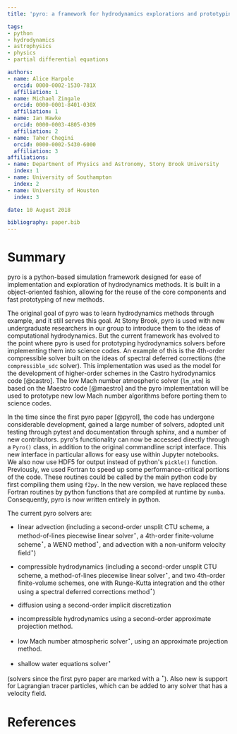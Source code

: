 ```yaml
---
title: 'pyro: a framework for hydrodynamics explorations and prototyping'

tags:
- python
- hydrodynamics
- astrophysics
- physics
- partial differential equations

authors:
- name: Alice Harpole
  orcid: 0000-0002-1530-781X
  affiliation: 1
- name: Michael Zingale
  orcid: 0000-0001-8401-030X
  affiliation: 1
- name: Ian Hawke
  orcid: 0000-0003-4805-0309
  affiliation: 2
- name: Taher Chegini
  orcid: 0000-0002-5430-6000
  affiliation: 3
affiliations:
- name: Department of Physics and Astronomy, Stony Brook University
  index: 1
- name: University of Southampton
  index: 2
- name: University of Houston
  index: 3

date: 10 August 2018

bibliography: paper.bib
---
```


# Summary

pyro is a python-based simulation framework designed for ease of
implementation and exploration of hydrodynamics methods.  It is
built in a object-oriented fashion, allowing for the reuse of
the core components and fast prototyping of new methods.

The original goal of pyro was to learn hydrodynamics methods through
example, and it still serves this goal.  At Stony Brook, pyro is used
with new undergraduate researchers in our group to introduce them to
the ideas of computational hydrodynamics.  But the current framework
has evolved to the point where pyro is used for prototyping
hydrodynamics solvers before implementing them into science codes.  An
example of this is the 4th-order compressible solver built on the
ideas of spectral deferred corrections (the `compressible_sdc`
solver).  This implementation was used as the model for the
development of higher-order schemes in the Castro hydrodynamics code
[@castro].  The low Mach number atmospheric solver (`lm_atm`) is based
on the Maestro code [@maestro] and the pyro implementation will be
used to prototype new low Mach number algorithms before porting them
to science codes.

In the time since the first pyro paper [@pyroI], the code has
undergone considerable development, gained a large number of solvers,
adopted unit testing through pytest and documentation through sphinx,
and a number of new contributors.  pyro's functionality can now
be accessed directly through a `Pyro()` class, in addition to the
original commandline script interface.  This new interface in particular
allows for easy use within Jupyter notebooks.  We also now use HDF5
for output instead of python's `pickle()` function.  Previously, we used Fortran
to speed up some performance-critical portions of the code.  These routines
could be called by the main python code by first compiling them using `f2py`.
In the new version, we have replaced these Fortran routines by python functions
that are compiled at runtime by `numba`.  Consequently, pyro is now written
entirely in python.

The current pyro solvers are:

-   linear advection (including a second-order unsplit CTU scheme, a
    method-of-lines piecewise linear solver$^\star$, a 4th-order
    finite-volume scheme$^\star$, a WENO method$^\star$, and
    advection with a non-uniform velocity field$^\star$)

-   compressible hydrodynamics (including a second-order unsplit CTU
    scheme, a method-of-lines piecewise linear solver$^\star$, and two
    4th-order finite-volume schemes, one with Runge-Kutta integration
    and the other using a spectral deferred corrections
    method$^\star$)

-   diffusion using a second-order implicit discretization

-   incompressible hydrodynamics using a second-order approximate
    projection method.

-   low Mach number atmospheric solver$^\star$, using an approximate
    projection method.

-   shallow water equations solver$^\star$

(solvers since the first pyro paper are marked with a $^\star$).  Also
new is support for Lagrangian tracer particles, which can be added to
any solver that has a velocity field.

# References
